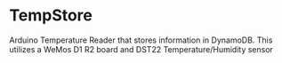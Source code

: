 # TempStore
Arduino Temperature Reader that stores information in DynamoDB.  This utilizes a WeMos D1 R2 board and DST22 Temperature/Humidity sensor
